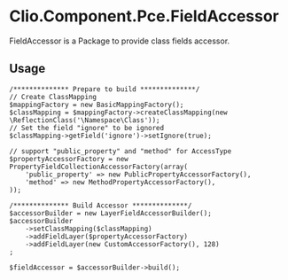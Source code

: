 # Clio.Component.Pce.FieldAccessor

FieldAccessor is a Package to provide class fields accessor. 



## Usage

	/************** Prepare to build **************/
	// Create ClassMapping 
	$mappingFactory = new BasicMappingFactory();
	$classMapping = $mappingFactory->createClassMapping(new \ReflectionClass('\Namespace\Class'));
	// Set the field "ignore" to be ignored
	$classMapping->getField('ignore')->setIgnore(true);
	
	// support "public_property" and "method" for AccessType
	$propertyAccessorFactory = new PropertyFieldCollectionAccessorFactory(array(
		'public_property' => new PublicPropertyAccessorFactory(),
		'method' => new MethodPropertyAccessorFactory(),
	));

	/************** Build Accessor **************/
	$accessorBuilder = new LayerFieldAccessorBuilder();
	$accessorBuilder
		->setClassMapping($classMapping)
		->addFieldLayer($propertyAccessorFactory)
		->addFieldLayer(new CustomAccessorFactory(), 128)
	;

	$fieldAccessor = $accessorBuilder->build();
